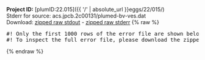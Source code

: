 **Project ID:** [plumID:22.015]({{ '/' | absolute_url }}eggs/22/015/)  
Stderr for source:  acs.jpcb.2c00131/plumed-bv-ves.dat   
Download: [zipped raw stdout](plumed-bv-ves.dat.plumed_master.stdout.txt.zip) - [zipped raw stderr](plumed-bv-ves.dat.plumed_master.stderr.txt.zip) 
{% raw %}
<pre>
#! Only the first 1000 rows of the error file are shown below
#! To inspect the full error file, please download the zipped raw stderr file above
</pre>
{% endraw %}
